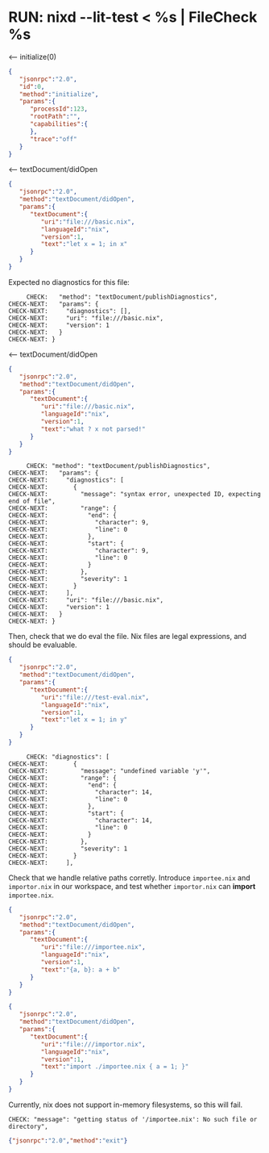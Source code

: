 # RUN: nixd --lit-test < %s | FileCheck %s

<-- initialize(0)

```json
{
   "jsonrpc":"2.0",
   "id":0,
   "method":"initialize",
   "params":{
      "processId":123,
      "rootPath":"",
      "capabilities":{
      },
      "trace":"off"
   }
}
```

<-- textDocument/didOpen

```json
{
   "jsonrpc":"2.0",
   "method":"textDocument/didOpen",
   "params":{
      "textDocument":{
         "uri":"file:///basic.nix",
         "languageId":"nix",
         "version":1,
         "text":"let x = 1; in x"
      }
   }
}
```

Expected no diagnostics for this file:

```
     CHECK:   "method": "textDocument/publishDiagnostics",
CHECK-NEXT:   "params": {
CHECK-NEXT:     "diagnostics": [],
CHECK-NEXT:     "uri": "file:///basic.nix",
CHECK-NEXT:     "version": 1
CHECK-NEXT:   }
CHECK-NEXT: }
```

<-- textDocument/didOpen

```json
{
   "jsonrpc":"2.0",
   "method":"textDocument/didOpen",
   "params":{
      "textDocument":{
         "uri":"file:///basic.nix",
         "languageId":"nix",
         "version":1,
         "text":"what ? x not parsed!"
      }
   }
}
```

```
     CHECK: "method": "textDocument/publishDiagnostics",
CHECK-NEXT:   "params": {
CHECK-NEXT:     "diagnostics": [
CHECK-NEXT:       {
CHECK-NEXT:         "message": "syntax error, unexpected ID, expecting end of file",
CHECK-NEXT:         "range": {
CHECK-NEXT:           "end": {
CHECK-NEXT:             "character": 9,
CHECK-NEXT:             "line": 0
CHECK-NEXT:           },
CHECK-NEXT:           "start": {
CHECK-NEXT:             "character": 9,
CHECK-NEXT:             "line": 0
CHECK-NEXT:           }
CHECK-NEXT:         },
CHECK-NEXT:         "severity": 1
CHECK-NEXT:       }
CHECK-NEXT:     ],
CHECK-NEXT:     "uri": "file:///basic.nix",
CHECK-NEXT:     "version": 1
CHECK-NEXT:   }
CHECK-NEXT: }
```

Then, check that we do eval the file. Nix files are legal expressions, and should be evaluable.


```json
{
   "jsonrpc":"2.0",
   "method":"textDocument/didOpen",
   "params":{
      "textDocument":{
         "uri":"file:///test-eval.nix",
         "languageId":"nix",
         "version":1,
         "text":"let x = 1; in y"
      }
   }
}
```

```
     CHECK: "diagnostics": [
CHECK-NEXT:       {
CHECK-NEXT:         "message": "undefined variable 'y'",
CHECK-NEXT:         "range": {
CHECK-NEXT:           "end": {
CHECK-NEXT:             "character": 14,
CHECK-NEXT:             "line": 0
CHECK-NEXT:           },
CHECK-NEXT:           "start": {
CHECK-NEXT:             "character": 14,
CHECK-NEXT:             "line": 0
CHECK-NEXT:           }
CHECK-NEXT:         },
CHECK-NEXT:         "severity": 1
CHECK-NEXT:       }
CHECK-NEXT:     ],
```

Check that we handle relative paths corretly. Introduce `importee.nix` and `importor.nix` in our workspace, and test whether `importor.nix` can **import** `importee.nix`.

```json
{
   "jsonrpc":"2.0",
   "method":"textDocument/didOpen",
   "params":{
      "textDocument":{
         "uri":"file:///importee.nix",
         "languageId":"nix",
         "version":1,
         "text":"{a, b}: a + b"
      }
   }
}
```

```json
{
   "jsonrpc":"2.0",
   "method":"textDocument/didOpen",
   "params":{
      "textDocument":{
         "uri":"file:///importor.nix",
         "languageId":"nix",
         "version":1,
         "text":"import ./importee.nix { a = 1; }"
      }
   }
}
```
Currently, nix does not support in-memory filesystems, so this will fail.

```
CHECK: "message": "getting status of '/importee.nix': No such file or directory",
```



```json
{"jsonrpc":"2.0","method":"exit"}
```
